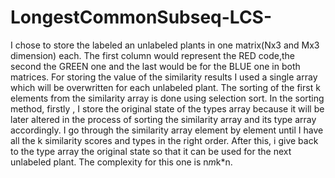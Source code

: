 # LongestCommonSubseq-LCS-


I chose to store the labeled an unlabeled plants in one matrix(Nx3 and Mx3 dimension) each.
The first column would represent the RED code,the second the GREEN one and the last would be for the BLUE one in both matrices.
For storing the value of the similarity results I used a single array which will be overwritten for each unlabeled plant.
The sorting of the first k elements from the similarity array is done using selection sort.
In the sorting method, firstly , I store the original state of the types array because it will be later altered in the process of sorting the similarity array and its type array accordingly. I go through the similarity array element by element until I have all the k similarity scores and types in the right order. After this, i give back to the type array the original state so that it can be used for the next unlabeled plant. 
The complexity for this one is n*m*k*n.
